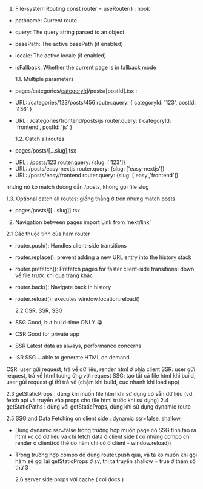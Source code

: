 1. File-system Routing
   const router = useRouter() : hook

- pathname: Current route
- query: The query string parsed to an object
- basePath: The active basePath (if enabled)
- locale: The active locale (if enabled)
- isFallback: Whether the current page is in fallback mode

  1.1. Multiple parameters

- pages/categories/[categoryId](folder)/posts/[postId].tsx :

* URL: /categories/123/posts/456
  router.query: { categoryId: '123', postId: '456' }
* URL : /categories/frontend/posts/js
  router.query: { categoryId: 'frontend', postId: 'js' }

  1.2. Catch all routes

- pages/posts/[...slug].tsx

* URL : /posts/123
  router.query: {slug: ['123']}
* URL: /posts/easy-nextjs
  router.query: {slug: ['easy-nextjs']}
* URL: /posts/easy/frontend
  router.query: {slug: ['easy','frontend']}

nhưng nó ko match đường dẫn /posts, không gọi file slug

1.3. Optional catch all routes: giống thẳng ở trên nhưng match posts

- pages/posts/[[...slug]].tsx

2. Navigation between pages
   import Link from 'next/link'

2.1 Các thuộc tính của hàm router

- router.push(): Handles client-side transitions
- router.replace(): prevent adding a new URL entry into the history stack
- router.prefetch(): Prefetch pages for faster client-side transitions: down về file trước khi qua trang khác
- router.back(): Navigate back in history
- router.reload(): executes window.location.reload()

  2.2 CSR, SSR, SSG

- SSG Good, but build-time ONLY 😭
- CSR Good for private app
- SSR Latest data as always, performance concerns
- ISR SSG + able to generate HTML on demand

CSR: user gửi request, trả về dữ liệu, render html ở phía client
SSR: user gửi request, trả về html tương ứng với request
SSG: tạo tất cả file html khi build, user gửi request gì thì trả về (chậm khi build, cực nhanh khi load app)

2.3 getStaticProps : dùng khi muốn file html khi sử dụng có sẵn dữ liệu (vd: fetch api và truyền vào props cho file html trước khi sử dụng)
2.4 getStaticPaths : dùng với getStaticProps, dùng khi sử dụng dynamic route

2.5 SSG and Data Fetching on client side : dynamic ssr=false, shallow,

- Dùng dynamic ssr=false trong trường hợp muốn page có SSG tĩnh tạo ra html ko có dữ liệu và chỉ fetch data ở client side ( có những compo chỉ render ở client(có thể do hàm chỉ có ở client - window.reload))
- Trong trường hợp compo đó dùng router.push qua, và ta ko muốn khi gọi hàm sẽ gọi lại getStaticProps ở sv, thì ta truyền shallow = true ở tham số thứ 3

  2.6 server side props với cache ( coi docs )
